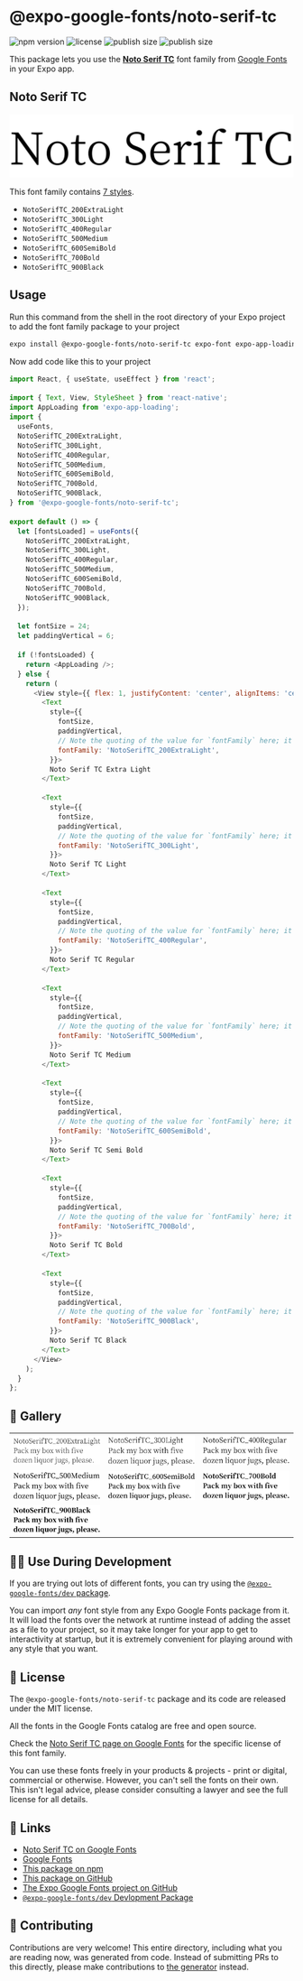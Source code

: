 # @expo-google-fonts/noto-serif-tc

![npm version](https://flat.badgen.net/npm/v/@expo-google-fonts/noto-serif-tc)
![license](https://flat.badgen.net/github/license/expo/google-fonts)
![publish size](https://flat.badgen.net/packagephobia/install/@expo-google-fonts/noto-serif-tc)
![publish size](https://flat.badgen.net/packagephobia/publish/@expo-google-fonts/noto-serif-tc)

This package lets you use the [**Noto Serif TC**](https://fonts.google.com/specimen/Noto+Serif+TC) font family from [Google Fonts](https://fonts.google.com/) in your Expo app.

## Noto Serif TC

![Noto Serif TC](./font-family.png)

This font family contains [7 styles](#-gallery).

- `NotoSerifTC_200ExtraLight`
- `NotoSerifTC_300Light`
- `NotoSerifTC_400Regular`
- `NotoSerifTC_500Medium`
- `NotoSerifTC_600SemiBold`
- `NotoSerifTC_700Bold`
- `NotoSerifTC_900Black`

## Usage

Run this command from the shell in the root directory of your Expo project to add the font family package to your project
```sh
expo install @expo-google-fonts/noto-serif-tc expo-font expo-app-loading
```

Now add code like this to your project
```js
import React, { useState, useEffect } from 'react';

import { Text, View, StyleSheet } from 'react-native';
import AppLoading from 'expo-app-loading';
import {
  useFonts,
  NotoSerifTC_200ExtraLight,
  NotoSerifTC_300Light,
  NotoSerifTC_400Regular,
  NotoSerifTC_500Medium,
  NotoSerifTC_600SemiBold,
  NotoSerifTC_700Bold,
  NotoSerifTC_900Black,
} from '@expo-google-fonts/noto-serif-tc';

export default () => {
  let [fontsLoaded] = useFonts({
    NotoSerifTC_200ExtraLight,
    NotoSerifTC_300Light,
    NotoSerifTC_400Regular,
    NotoSerifTC_500Medium,
    NotoSerifTC_600SemiBold,
    NotoSerifTC_700Bold,
    NotoSerifTC_900Black,
  });

  let fontSize = 24;
  let paddingVertical = 6;

  if (!fontsLoaded) {
    return <AppLoading />;
  } else {
    return (
      <View style={{ flex: 1, justifyContent: 'center', alignItems: 'center' }}>
        <Text
          style={{
            fontSize,
            paddingVertical,
            // Note the quoting of the value for `fontFamily` here; it expects a string!
            fontFamily: 'NotoSerifTC_200ExtraLight',
          }}>
          Noto Serif TC Extra Light
        </Text>

        <Text
          style={{
            fontSize,
            paddingVertical,
            // Note the quoting of the value for `fontFamily` here; it expects a string!
            fontFamily: 'NotoSerifTC_300Light',
          }}>
          Noto Serif TC Light
        </Text>

        <Text
          style={{
            fontSize,
            paddingVertical,
            // Note the quoting of the value for `fontFamily` here; it expects a string!
            fontFamily: 'NotoSerifTC_400Regular',
          }}>
          Noto Serif TC Regular
        </Text>

        <Text
          style={{
            fontSize,
            paddingVertical,
            // Note the quoting of the value for `fontFamily` here; it expects a string!
            fontFamily: 'NotoSerifTC_500Medium',
          }}>
          Noto Serif TC Medium
        </Text>

        <Text
          style={{
            fontSize,
            paddingVertical,
            // Note the quoting of the value for `fontFamily` here; it expects a string!
            fontFamily: 'NotoSerifTC_600SemiBold',
          }}>
          Noto Serif TC Semi Bold
        </Text>

        <Text
          style={{
            fontSize,
            paddingVertical,
            // Note the quoting of the value for `fontFamily` here; it expects a string!
            fontFamily: 'NotoSerifTC_700Bold',
          }}>
          Noto Serif TC Bold
        </Text>

        <Text
          style={{
            fontSize,
            paddingVertical,
            // Note the quoting of the value for `fontFamily` here; it expects a string!
            fontFamily: 'NotoSerifTC_900Black',
          }}>
          Noto Serif TC Black
        </Text>
      </View>
    );
  }
};

```

## 🔡 Gallery


||||
|-|-|-|
|![NotoSerifTC_200ExtraLight](./NotoSerifTC_200ExtraLight.ttf.png)|![NotoSerifTC_300Light](./NotoSerifTC_300Light.ttf.png)|![NotoSerifTC_400Regular](./NotoSerifTC_400Regular.ttf.png)||
|![NotoSerifTC_500Medium](./NotoSerifTC_500Medium.ttf.png)|![NotoSerifTC_600SemiBold](./NotoSerifTC_600SemiBold.ttf.png)|![NotoSerifTC_700Bold](./NotoSerifTC_700Bold.ttf.png)||
|![NotoSerifTC_900Black](./NotoSerifTC_900Black.ttf.png)||||


## 👩‍💻 Use During Development

If you are trying out lots of different fonts, you can try using the [`@expo-google-fonts/dev` package](https://github.com/expo/google-fonts/tree/master/font-packages/dev#readme).

You can import *any* font style from any Expo Google Fonts package from it. It will load the fonts
over the network at runtime instead of adding the asset as a file to your project, so it may take longer
for your app to get to interactivity at startup, but it is extremely convenient
for playing around with any style that you want.

## 📖 License

The `@expo-google-fonts/noto-serif-tc` package and its code are released under the MIT license.

All the fonts in the Google Fonts catalog are free and open source.

Check the [Noto Serif TC page on Google Fonts](https://fonts.google.com/specimen/Noto+Serif+TC) for the specific license of this font family.

You can use these fonts freely in your products & projects - print or digital, commercial or otherwise. However, you can't sell the fonts on their own. This isn't legal advice, please consider consulting a lawyer and see the full license for all details.

## 🔗 Links

- [Noto Serif TC on Google Fonts](https://fonts.google.com/specimen/Noto+Serif+TC)
- [Google Fonts](https://fonts.google.com/)
- [This package on npm](https://www.npmjs.com/package/@expo-google-fonts/noto-serif-tc)
- [This package on GitHub](https://github.com/expo/google-fonts/tree/master/font-packages/noto-serif-tc)
- [The Expo Google Fonts project on GitHub](https://github.com/expo/google-fonts)
- [`@expo-google-fonts/dev` Devlopment Package](https://github.com/expo/google-fonts/tree/master/font-packages/dev)

## 🤝 Contributing

Contributions are very welcome! This entire directory, including what you are reading now, was generated from code. Instead of submitting PRs to this directly, please make contributions to [the generator](https://github.com/expo/google-fonts/tree/master/packages/generator) instead.
